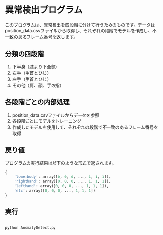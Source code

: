 # 異常検出プログラム

このプログラムは、異常検出を四段階に分けて行うためのものです。データはposition_data.csvファイルから取得し、それぞれの段階でモデルを作成し、不一致のあるフレーム番号を返します。

## 分類の四段階

1. 下半身（膝より下全部）
2. 右手（手首とひじ）
3. 左手（手首とひじ）
4. その他（肩、顔、手の指）

## 各段階ごとの内部処理

1. position_data.csvファイルからデータを参照
2. 各段階ごとにモデルをトレーニング
3. 作成したモデルを使用して、それぞれの段階で不一致のあるフレーム番号を取得

## 戻り値

プログラムの実行結果は以下のような形式で返されます。

```python
{
    'lowerbody': array([0, 0, 0, ..., 1, 1, 1]),
    'righthand': array([0, 0, 0, ..., 1, 1, 1]),
    'lefthand': array([0, 0, 0, ..., 1, 1, 1]),
    'etc': array([0, 0, 0, ..., 1, 1, 1])
}

```
## 実行

```console

python AnomalyDetect.py

```